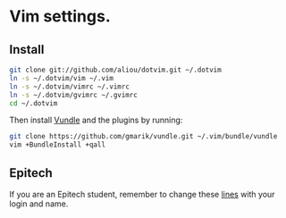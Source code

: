# Vim settings.

## Install

```sh
git clone git://github.com/aliou/dotvim.git ~/.dotvim
ln -s ~/.dotvim/vim ~/.vim
ln -s ~/.dotvim/vimrc ~/.vimrc
ln -s ~/.dotvim/gvimrc ~/.gvimrc
cd ~/.dotvim
```

Then install [Vundle][l2] and the plugins by running:

```sh
git clone https://github.com/gmarik/vundle.git ~/.vim/bundle/vundle
vim +BundleInstall +qall
```

## Epitech

If you are an Epitech student, remember to change these [lines][l1] with your login
and name.

[l1]: https://github.com/aliou/dotvim/blob/master/vim/plugin/epitech.vim#L17-18
[l2]: https://github.com/gmarik/vundle

